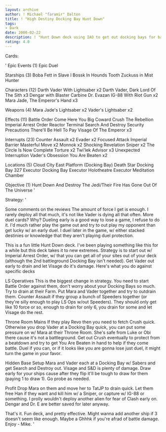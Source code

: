 ```yaml
---
layout: archive
author: ! Michael "faramir" Dalton
title: ! "High Destiny Docking Bay Hunt Down"
tags:
- Dark
date: 2000-02-22
description: ! "Hunt Down deck using IAO to get out docking bays for battleground sites.	Lots of high destiny to duel and battle with."
rating: 4.0
---
```

Cards: 

'
Epic Events (1)
Epic Duel

Starships (3)
Boba Fett in Slave I
Bossk In Hounds Tooth
Zuckuss in Mist Hunter

Characters (12)
Darth Vader With Lightsaber  x2
Darth Vader, Dark Lord Of The Sith  x3
Dengar with Blaster Carbine
Dr. Evazan
IG-88 With Riot Gun  x2
Mara Jade, The Emperor's Hand	x3

Weapons (4)
Mara Jade's Lightsaber  x2
Vader's Lightsaber  x2

Effects (11)
Battle Order
Come Here You Big Coward
Crush The Rebellion
Imperial Arrest Order
Reactor Terminal
Search And Destroy
Security Precautions
There'll Be Hell To Pay
Visage Of The Emperor  x3

Interrupts (23)
Counter Assault  x2
Evader	x2
Focused Attack
Imperial Barrier
Masterful Move	x2
Monnok	x2
Shocking Revelation
Sniper	x2
The Circle Is Now Complete
Torture  x2
Twi'lek Advisor  x3
Unexpected Interruption
Vader's Obsession
You Are Beaten	x2

Locations (5)
Cloud City East Platform (Docking Bay)
Death Star Docking Bay 327
Executor Docking Bay
Executor Holotheatre
Executor Meditation Chamber

Objective (1)
Hunt Down And Destroy The Jedi/Their Fire Has Gone Out Of The Universe
'

Strategy: '

Some comments on the reviews  The amount of force I get is enough.  I rarely deploy all that much, it's not like Vader is dying all that often.	More duel cards?  Why?	Dueling early is a good way to lose a game, I refuse to do it.	I'd much rather play the game out and try to out play my opponent than get lucky w/ an early duel.  I duel later in the game, w/ either stacked destinies or knowledge that they aren't playing duel protection.

This is a fun little Hunt Down deck.  I've been playing something like this for a while but this deck takes it to new extremes.  Strategy is to start out w/ Imperial Arrest Order, w/ that you can get all of your sites out of your deck (although the 2nd battleground Docking Bay isn't needed).	Get Vader out early to drain and let Visage do it's damage.  Here's what you do against specific decks

LS Operatives	This is the biggest change in strategy.  You need to start Battle Order against them, don't worry about your Docking Bays so much.  Try to drain at their Farm.  Put Mara and Vader together and try to outdrain them.  Counter Assault if they group a bunch of Speeders together (or they're silly enough to play LS Ops w/out Speeders).  They should only get like 10 force or so, enough to drain for only 6, you drain for some and let Visage do the rest.

Throne Room Mains If they play Revo then you need to fetch Crush quick.  Otherwise you drop Vader at a Docking Bay quick, you can put some pressure on w/ Mara at their Throne Room.  She's safe from Luke or Obi there cause it's not a battleground.  Get out Crush eventually to protect from a beatdown and try to get You Are Beaten in hand to help if they come battle.  Duel if you can, or if it looks like you are gonna lose just duel, it might turn the game in your favor.

Hidden Base  Setup Mara and Vader each at a Docking Bay w/ Sabers and get Search and Destroy out.  Visage and S&D is plenty of damage.  Draw early for your ships cause after they flip it'll be tough to draw for them (paying 1 to draw 1).  Go probe as needed.

Profit Drop Mara on them and move her to TatJP to drain quick.  Let them free Han if they want and kill him w/ a Sniper, or capture w/ IG-88 or something.  I prolly wouldn't deploy another alien for fear of Clash early on.  Dengar and Dr. E are better saved for later anyway.

That's it.  Fun deck, and pretty effective.  Might wanna add another ship if 3 doesn't seem like enough.  Maybe a Ghhhk if you're afrad of battle damage.  Enjoy - Mike.  '